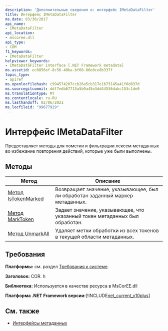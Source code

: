 ```yaml
---
description: 'Дополнительные сведения о: интерфейс IMetaDataFilter'
title: Интерфейс IMetaDataFilter
ms.date: 03/30/2017
api_name:
- IMetaDataFilter
api_location:
- mscoree.dll
api_type:
- COM
f1_keywords:
- IMetaDataFilter
helpviewer_keywords:
- IMetaDataFilter interface [.NET Framework metadata]
ms.assetid: ec0856ef-8c56-40ba-bf60-86e0ce8b337f
topic_type:
- apiref
ms.openlocfilehash: c994574207ccb26a5cb317e1673145a41f0d837d
ms.sourcegitcommit: ddf7edb67715a5b9a45e3dd44536dabc153c1de0
ms.translationtype: MT
ms.contentlocale: ru-RU
ms.lasthandoff: 02/06/2021
ms.locfileid: "99677929"
---
```

# <a name="imetadatafilter-interface"></a>Интерфейс IMetaDataFilter

Предоставляет методы для пометки и фильтрации лексем метаданных во избежание повторения действий, которые уже были выполнены.  
  
## <a name="methods"></a>Методы  
  
|Метод|Описание|  
|------------|-----------------|  
|[Метод IsTokenMarked](imetadatafilter-istokenmarked-method.md)|Возвращает значение, указывающее, был ли обработан заданный маркер метаданных.|  
|[Метод MarkToken](imetadatafilter-marktoken-method.md)|Задает значение, указывающее, что указанный токен метаданных был обработан.|  
|[Метод UnmarkAll](imetadatafilter-unmarkall-method.md)|Удаляет метки обработки из всех токенов в текущей области метаданных.|  
  
## <a name="requirements"></a>Требования  

 **Платформы:** см. раздел [Требования к системе](../../get-started/system-requirements.md).  
  
 **Заголовок:** COR. h  
  
 **Библиотека:** Используется в качестве ресурса в MsCorEE.dll  
  
 **Платформа .NET Framework версии:**[!INCLUDE[net_current_v10plus](../../../../includes/net-current-v10plus-md.md)]  
  
## <a name="see-also"></a>См. также

- [Интерфейсы метаданных](metadata-interfaces.md)
